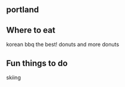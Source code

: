 ## portland

## Where to eat
korean bbq the best!
donuts and more donuts

## Fun things to do
skiing
